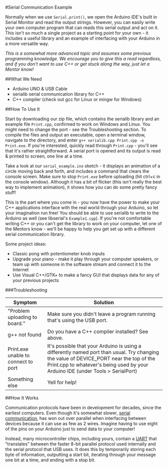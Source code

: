 #Serial Communication Example

Normally when we use `Serial.print()`, we open the Arduino IDE's built in Serial Monitor and read the output 
strings. However, you can easily write your own computer program that can reads this serial output and act on it.
This isn't so much a single project as a starting point for your own - it includes a useful library and an
example of interfacing with your Arduino in a more versatile way.

*This is a somewhat more advanced topic and assumes some previous programming knowledge. We encourage you 
to give this a read regardless, and if you don't want to use C++ or get stuck along the way, just let 
a Mentor know!*

##What We Need
* Arduino UNO & USB Cable
* serialib serial communication library for C++
* C++ compiler (check out gcc for Linux or mingw for Windows)

##How To Use It

Start by downloading our zip file, which contains the serialib library and an example file `Print.cpp`, confirmed
to work on Windows and Linux. You might need to change the port - see the Troubleshooting section.
To compile the files and output an executable, open a terminal window, navigate to the directory, and enter 
`g++ serialib.cpp Print.cpp -o Print.exe`. If you're interested, quickly read through `Print.cpp` - you'll see that 
it's rather straightforward. A serial port is opened and its output is read & printed to screen, one line at a time.

Take a look at our `serial_example.ino` sketch - it displays an animation of a circle moving back and forth,
and includes a command that clears the console screen. Make sure to stop `Print.exe` before uploading (hit
ctrl+c in the console window). Although it has a bit of flicker (this isn't really the
best way to implement animation), it shows how you can do some pretty fancy stuff!

This is the part where you come in - you now have the power to make your C++ applications interface with the
real world through your Arduino, so let your imagination run free! You should be able to use serialib to write 
to the Arduino as well (see libserial's `Example1.cpp`). If you're not comfortable writing C++ or you can't 
get the library to work on your computer, let one of the Mentors know - we'll be happy to help you get set 
up with a different serial communication library.

Some project ideas:
* Classic pong with potentiometer knob inputs
* Upgrade your piano - make it play through your computer speakers, or team up with someone in the 
software stream and connect it to the Internet
* Use Visual C++/GTK+ to make a fancy GUI that displays data for any of your previous projects

###Troubleshooting

| Symptom          | Solution |
| --------         |--------- |
| "Problem uploading to board." | Make sure you didn't leave a program running that's using the USB port. |
| g++ not found | Do you have a C++ compiler installed? See above. |
| Print.exe unable to connect to port | It's possible that your Arduino is using a differently named port than usual. Try changing the value of DEVICE_PORT near the top of the Print.cpp to whatever's being used by your Arduino IDE (under Tools > SerialPort) |
| Something else | Yell for help! |

##How It Works

Communication protocols have been in development for decades, since the earliest computers. 
Even though it's somewhat slower, [serial communication](https://learn.sparkfun.com/tutorials/serial-communication),
has won out over parallel when interfacing between devices because it can use as few as 2 wires. Imagine 
having to use eight of the pins on your Arduino just to send data to your computer!

Instead, many microcontroller chips, including yours, contain a 
[UART](https://en.wikipedia.org/wiki/Universal_asynchronous_receiver/transmitter) that "translates" between
the faster 8-bit parallel protocol used internally and the serial protocol that USB uses. It does this by
temporarily storing each byte of information, outputting a start bit, iterating through your message one bit at a 
time, and ending with a stop bit.
